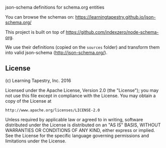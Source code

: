 json-schema definitions for schema.org entities

You can browse the schemas on: https://learningtapestry.github.io/json-schema.org/


This project is built on top of https://github.com/indexzero/node-schema-org.

We use their definitions (copied on the `sources` folder) and transform them into
valid json-schema (http://json-schema.org/).


## License
(c) Learning Tapestry, Inc. 2016

Licensed under the Apache License, Version 2.0 (the "License");
you may not use this file except in compliance with the License.
You may obtain a copy of the License at

    http://www.apache.org/licenses/LICENSE-2.0

Unless required by applicable law or agreed to in writing, software
distributed under the License is distributed on an "AS IS" BASIS,
WITHOUT WARRANTIES OR CONDITIONS OF ANY KIND, either express or implied.
See the License for the specific language governing permissions and
limitations under the License.
